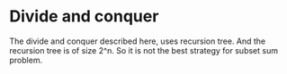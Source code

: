 
Divide and conquer
===================

The divide and conquer described here, uses recursion tree. And the recursion tree is of size 2^n. So it is not the best strategy for subset sum problem.
